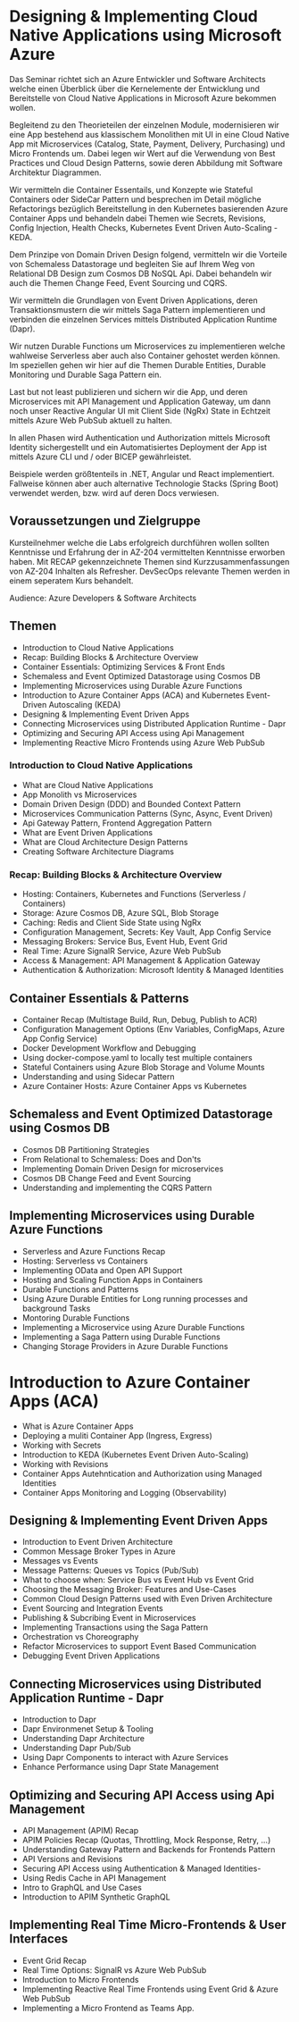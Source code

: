 # Designing & Implementing Cloud Native Applications using Microsoft Azure

Das Seminar richtet sich an Azure Entwickler und Software Architects welche einen Überblick über die Kernelemente der Entwicklung und Bereitstelle von Cloud Native Applications in Microsoft Azure bekommen wollen. 

Begleitend zu den Theorieteilen der einzelnen Module, modernisieren wir eine App bestehend aus klassischem Monolithen mit UI in eine Cloud Native App mit Microservices (Catalog, State, Payment, Delivery, Purchasing) und Micro Frontends um. Dabei legen wir Wert auf die Verwendung von Best Practices und Cloud Design Patterns, sowie deren Abbildung mit Software Architektur Diagrammen.

Wir vermitteln die Container Essentails, und Konzepte wie Stateful Containers oder SideCar Pattern und besprechen im Detail mögliche Refactorings bezüglich Bereitstellung in den Kubernetes basierenden Azure Container Apps und behandeln dabei Themen wie Secrets, Revisions, Config Injection, Health Checks, Kubernetes Event Driven Auto-Scaling - KEDA.

Dem Prinzipe von Domain Driven Design folgend, vermitteln wir die Vorteile von Schemaless Datastorage und begleiten Sie auf Ihrem Weg von Relational DB Design zum Cosmos DB NoSQL Api. Dabei behandeln wir auch die Themen Change Feed, Event Sourcing und CQRS.

Wir vermitteln die Grundlagen von Event Driven Applications, deren Transaktionsmustern die wir mittels Saga Pattern implementieren und verbinden die einzelnen Services mittels Distributed Application Runtime (Dapr).

Wir nutzen Durable Functions um Microservices zu implementieren welche wahlweise Serverless aber auch also Container gehostet werden können. Im speziellen gehen wir hier auf die Themen Durable Entities, Durable Monitoring und Durable Saga Pattern ein.

Last but not least publizieren und sichern wir die App, und deren Microservices mit API Management und Application Gateway, um dann noch unser Reactive Angular UI mit Client Side (NgRx) State in Echtzeit mittels Azure Web PubSub aktuell zu halten.

In allen Phasen wird Authentication und Authorization mittels Microsoft Identity sichergestellt und ein Automatisiertes Deployment der App ist mittels Azure CLI und / oder BICEP gewährleistet.

Beispiele werden größtenteils in .NET, Angular und React implementiert. Fallweise können aber auch alternative Technologie Stacks (Spring Boot) verwendet werden, bzw. wird auf deren Docs verwiesen.

## Voraussetzungen und Zielgruppe

Kursteilnehmer welche die Labs erfolgreich durchführen wollen sollten Kenntnisse und Erfahrung der in AZ-204 vermittelten Kenntnisse erworben haben. Mit RECAP gekennzeichnete Themen sind Kurzzusammenfassungen von AZ-204 Inhalten als Refresher. DevSecOps relevante Themen werden in einem seperatem Kurs behandelt.

Audience: Azure Developers & Software Architects

## Themen

- Introduction to Cloud Native Applications
- Recap: Building Blocks & Architecture Overview
- Container Essentials: Optimizing Services & Front Ends
- Schemaless and Event Optimized Datastorage using Cosmos DB
- Implementing Microservices using Durable Azure Functions
- Introduction to Azure Container Apps (ACA) and Kubernetes Event-Driven Autoscaling (KEDA)
- Designing & Implementing Event Driven Apps
- Connecting Microservices using Distributed Application Runtime - Dapr
- Optimizing and Securing API Access using Api Management
- Implementing Reactive Micro Frontends using Azure Web PubSub

### Introduction to Cloud Native Applications

- What are Cloud Native Applications
- App Monolith vs Microservices
- Domain Driven Design (DDD) and Bounded Context Pattern
- Microservices Communication Patterns (Sync, Async, Event Driven)
- Api Gateway Pattern, Frontend Aggregation Pattern
- What are Event Driven Applications
- What are Cloud Architecture Design Patterns
- Creating Software Architecture Diagrams

### Recap: Building Blocks & Architecture Overview

- Hosting: Containers, Kubernetes and Functions (Serverless / Containers)
- Storage: Azure Cosmos DB, Azure SQL, Blob Storage
- Caching: Redis and Client Side State using NgRx
- Configuration Management, Secrets: Key Vault, App Config Service
- Messaging Brokers: Service Bus, Event Hub, Event Grid
- Real Time: Azure SignalR Service, Azure Web PubSub
- Access & Management: API Management & Application Gateway
- Authentication & Authorization: Microsoft Identity & Managed Identities

## Container Essentials & Patterns

- Container Recap (Multistage Build, Run, Debug, Publish to ACR)
- Configuration Management Options (Env Variables, ConfigMaps, Azure App Config Service)
- Docker Development Workflow and Debugging
- Using docker-compose.yaml to locally test multiple containers
- Stateful Containers using Azure Blob Storage and Volume Mounts
- Understanding and using Sidecar Pattern
- Azure Container Hosts: Azure Container Apps vs Kubernetes

## Schemaless and Event Optimized Datastorage using Cosmos DB

- Cosmos DB Partitioning Strategies
- From Relational to Schemaless: Does and Don'ts
- Implementing Domain Driven Design for microservices
- Cosmos DB Change Feed and Event Sourcing
- Understanding and implementing the CQRS Pattern

## Implementing Microservices using Durable Azure Functions

- Serverless and Azure Functions Recap
- Hosting: Serverless vs Containers
- Implementing OData and Open API Support
- Hosting and Scaling Function Apps in Containers
- Durable Functions and Patterns
- Using Azure Durable Entities for Long running processes and background Tasks
- Montoring Durable Functions
- Implementing a Microservice using Azure Durable Functions
- Implementing a Saga Pattern using Durable Functions
- Changing Storage Providers in Azure Durable Functions

# Introduction to Azure Container Apps (ACA)

- What is Azure Container Apps
- Deploying a muliti Container App (Ingress, Exgress)
- Working with Secrets
- Introduction to KEDA (Kubernetes Event Driven Auto-Scaling) 
- Working with Revisions
- Container Apps Autehntication and Authorization using Managed Identities
- Container Apps Monitoring and Logging (Observability)

## Designing & Implementing Event Driven Apps

- Introduction to Event Driven Architecture
- Common Message Broker Types in Azure
- Messages vs Events
- Message Patterns: Queues vs Topics (Pub/Sub)
- What to choose when: Service Bus vs Event Hub vs Event Grid
- Choosing the Messaging Broker: Features and Use-Cases
- Common Cloud Design Patterns used with Even Driven Architecture
- Event Sourcing and Integration Events
- Publishing & Subcribing Event in Microservices
- Implementing Transactions using the Saga Pattern
- Orchestration vs Choreography
- Refactor Microservices to support Event Based Communication
- Debugging Event Driven Applications

## Connecting Microservices using Distributed Application Runtime - Dapr

- Introduction to Dapr
- Dapr Environmenet Setup & Tooling
- Understanding Dapr Architecture
- Understanding Dapr Pub/Sub
- Using Dapr Components to interact with Azure Services
- Enhance Performance using Dapr State Management

## Optimizing and Securing API Access using Api Management

- API Management (APIM) Recap
- APIM Policies Recap (Quotas, Throttling, Mock Response, Retry, ...)
- Understanding Gateway Pattern and Backends for Frontends Pattern
- API Versions and Revisions
- Securing API Access using Authentication & Managed Identities- 
- Using Redis Cache in API Management
- Intro to GraphQL and Use Cases
- Introduction to APIM Synthetic GraphQL

## Implementing Real Time Micro-Frontends & User Interfaces

- Event Grid Recap
- Real Time Options: SignalR vs Azure Web PubSub
- Introduction to Micro Frontends
- Implementing Reactive Real Time Frontends using Event Grid & Azure Web PubSub
- Implementing a Micro Frontend as Teams App.